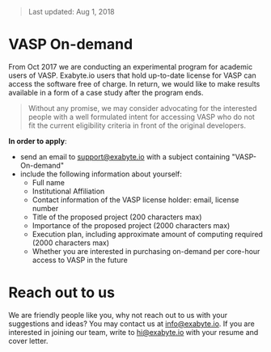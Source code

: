 > Last updated: Aug 1, 2018

# VASP On-demand

From Oct 2017 we are conducting an experimental program for academic users of VASP. Exabyte.io users that hold up-to-date license for VASP can access the software free of charge. In return, we would like to make results available in a form of a case study after the program ends.

> Without any promise, we may consider advocating for the interested people with a well formulated intent for accessing VASP who do not fit the current eligibility criteria in front of the original developers.

**In order to apply**:

- send an email to support@exabyte.io with a subject containing "VASP-On-demand"
- include the following information about yourself:
    - Full name
    - Institutional Affiliation
    - Contact information of the VASP license holder: email, license number
    - Title of the proposed project (200 characters max)
    - Importance of the proposed project (2000 characters max)
    - Execution plan, including approximate amount of computing required (2000 characters max)
    - Whether you are interested in purchasing on-demand per core-hour access to VASP in the future

<!-- 

# Case studies

For a limited time we are open to support users who are willing to use exabyte.io as a main tool for studying a particular problem and subsequently publish the results, and potentially, include them under [tutorials](../getting-started/run-first-simulation.md) section of this documentation. For qualified candidates we will provide computing free of charge.

**In order to apply**:

- send an email to support@exabyte.io with a subject containing "Case study"
- include the following information about yourself:
    - Full name
    - Affiliation
    - Title of the proposed project for case study (200 characters max)
    - Importance of the proposed project (3000 characters max)
    - Detailed explanation of the type of simulation techniques required and expected results, including
        - simulation engines used
        - properties of interest
        - execution plan (3-6 months with weekly deliverables)

# Student program

For currently enrolled students that require access to our platform for educational purposes we provide access free of charge on a case-by-case basis.

**In order to apply**:

- send an email to support@exabyte.io with a subject containing "Student program"
- include the following information about yourself:
    - Full name
    - Name of educational institution
    - Instructor and class identifier (eg. "UC Berkeley, Physics 290A")
    - Detailed explanation of the type of simulation techniques required and execution plan

-->

# Reach out to us

We are friendly people like you, why not reach out to us with your suggestions and ideas? You may contact us at info@exabyte.io. If you are interested in joining our team, write to hi@exabyte.io with your resume and cover letter.
